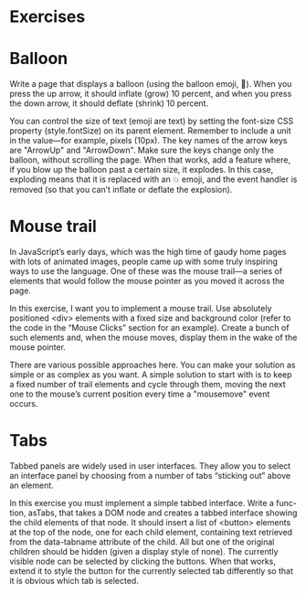 # Exercises

# Balloon

Write a page that displays a balloon (using the balloon emoji, 🎈). When you
press the up arrow, it should inflate (grow) 10 percent, and when you press the
down arrow, it should deflate (shrink) 10 percent.

You can control the size of text (emoji are text) by setting the font-size
CSS property (style.fontSize) on its parent element. Remember to include a
unit in the value—for example, pixels (10px). The key names of the arrow keys are "ArrowUp" and "ArrowDown". Make
sure the keys change only the balloon, without scrolling the page.
When that works, add a feature where, if you blow up the balloon past a
certain size, it explodes. In this case, exploding means that it is replaced with
an 💥 emoji, and the event handler is removed (so that you can’t inflate or
deflate the explosion).

# Mouse trail

In JavaScript’s early days, which was the high time of gaudy home pages with
lots of animated images, people came up with some truly inspiring ways to use
the language. One of these was the mouse trail—a series of elements that would follow the
mouse pointer as you moved it across the page.

In this exercise, I want you to implement a mouse trail. Use absolutely
positioned \<div> elements with a fixed size and background color (refer to the
code in the “Mouse Clicks” section for an example). Create a bunch of such
elements and, when the mouse moves, display them in the wake of the mouse
pointer.

There are various possible approaches here. You can make your solution as
simple or as complex as you want. A simple solution to start with is to keep
a fixed number of trail elements and cycle through them, moving the next one
to the mouse’s current position every time a "mousemove" event occurs.

# Tabs

Tabbed panels are widely used in user interfaces. They allow you to select
an interface panel by choosing from a number of tabs “sticking out” above an
element.

In this exercise you must implement a simple tabbed interface. Write a func-
tion, asTabs, that takes a DOM node and creates a tabbed interface showing
the child elements of that node. It should insert a list of \<button> elements at
the top of the node, one for each child element, containing text retrieved from
the data-tabname attribute of the child. All but one of the original children
should be hidden (given a display style of none). The currently visible node
can be selected by clicking the buttons.
When that works, extend it to style the button for the currently selected
tab differently so that it is obvious which tab is selected.

